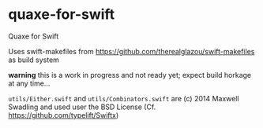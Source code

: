 # quaxe-for-swift
Quaxe for Swift

Uses swift-makefiles from https://github.com/therealglazou/swift-makefiles as build system

**warning** this is a work in progress and not ready yet; expect build horkage at any time...

`utils/Either.swift` and `utils/Combinators.swift` are (c) 2014 Maxwell Swadling and used user the BSD License (Cf. https://github.com/typelift/Swiftx)

